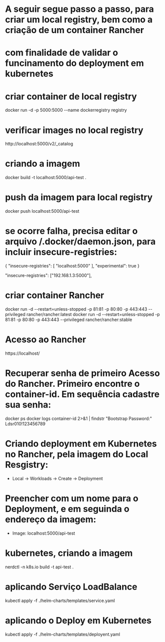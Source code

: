# A seguir segue passo a passo, para criar um local registry, bem como a criação de um container Rancher
# com finalidade de validar o funcinamento do deployment em kubernetes

# criar container de local registry
docker run -d -p 5000:5000 --name dockerregistry registry

# verificar images no local registry
http://localhost:5000/v2/_catalog

# criando a imagem
docker build -t localhost:5000/api-test .

# push da imagem para local registry
docker push localhost:5000/api-test 

# se ocorre falha, precisa editar o arquivo /.docker/daemon.json, para incluir insecure-registries:
{
  "insecure-registries": [
    "localhost:5000"
  ],
  "experimental": true
}


"insecure-registries": ["192.168.1.3:5000"],

# criar container Rancher
docker run -d --restart=unless-stopped -p 81:81 -p 80:80 -p 443:443 --privileged rancher/rancher:latest
docker run -d --restart=unless-stopped -p 81:81 -p 80:80 -p 443:443 --privileged rancher/rancher:stable

# Acesso ao Rancher
https://localhost/

# Recuperar senha de primeiro Acesso do Rancher. Primeiro encontre o container-id. Em sequência cadastre sua senha:
docker ps
docker logs container-id 2>&1 | findstr "Bootstrap Password:"
Ldsr010!123456789

# Criando deployment em Kubernetes no Rancher, pela imagem do Local Resgistry:
- Local -> Workloads -> Create -> Deployment

# Preencher com um nome para o Deployment, e em seguinda o endereço da imagem:
- Image: localhost:5000/api-test

# kubernetes, criando a imagem
nerdctl -n k8s.io build -t api-test .

# aplicando Serviço LoadBalance
kubectl apply -f ./helm-charts/templates/service.yaml

# aplicando o Deploy em Kubernetes
kubectl apply -f ./helm-charts/templates/deployent.yaml